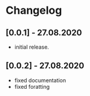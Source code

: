 # Changelog

## [0.0.1] - 27.08.2020

* initial release.

## [0.0.2] - 27.08.2020

* fixed documentation
* fixed foratting
